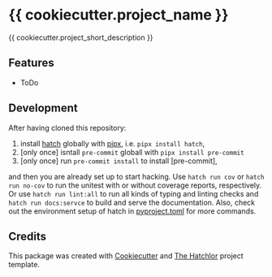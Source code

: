 # {{ cookiecutter.project_name }}

{{ cookiecutter.project_short_description }}

## Features

* ToDo

## Development

After having cloned this repository:

1. install [hatch] globally with [pipx], i.e. `pipx install hatch`,
2. \[only once\] isntall `pre-commit` globall with `pipx install pre-commit`
3. \[only once\] run `pre-commit install` to install [pre-commit],

and then you are already set up to start hacking. Use `hatch run cov` or `hatch run no-cov` to run
the unitest with or without coverage reports, respectively. Or use `hatch run lint:all` to run all
kinds of typing and linting checks and `hatch run docs:servce` to build and serve the documentation.
Also, check out the environment setup of hatch in [pyproject.toml](pyproject.toml) for more commands.

## Credits

This package was created with [Cookiecutter] and [The Hatchlor] project template.

[Cookiecutter]: https://cookiecutter.readthedocs.io/
[The Hatchlor]: https://github.com/florianwilhelm/the-hatchlor
[pipx]: https://pypa.github.io/pipx/
[hatch]: https://hatch.pypa.io/
